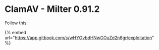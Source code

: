 # ClamAV - Milter 0.91.2

Follow this:&#x20;

{% embed url="https://app.gitbook.com/s/wHYOvbdHNwGOuZd2n6gr/exploitation" %}
